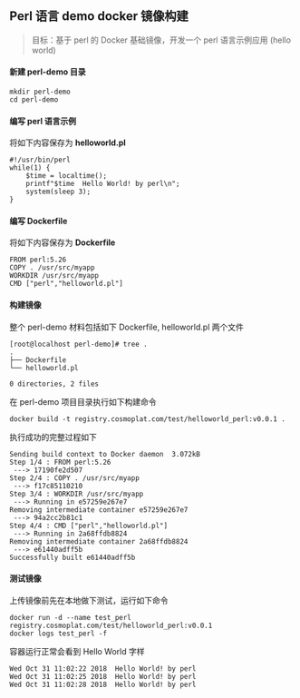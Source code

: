 ## Perl 语言 demo docker 镜像构建
> 目标：基于 perl 的 Docker 基础镜像，开发一个 perl 语言示例应用 (hello world) 



#### 新建 perl-demo 目录

```
mkdir perl-demo
cd perl-demo
```



#### 编写 perl 语言示例 ####

将如下内容保存为 **helloworld.pl**

```
#!/usr/bin/perl
while(1) {
    $time = localtime();
    printf"$time  Hello World! by perl\n";
    system(sleep 3);
}
```



#### 编写 Dockerfile

将如下内容保存为 **Dockerfile**
```
FROM perl:5.26
COPY . /usr/src/myapp
WORKDIR /usr/src/myapp
CMD ["perl","helloworld.pl"]
```



#### 构建镜像

整个 perl-demo 材料包括如下 Dockerfile, helloworld.pl 两个文件
```
[root@localhost perl-demo]# tree .
.
├── Dockerfile
└── helloworld.pl

0 directories, 2 files
```
在 perl-demo 项目目录执行如下构建命令
```
docker build -t registry.cosmoplat.com/test/helloworld_perl:v0.0.1 .
```

执行成功的完整过程如下
```
Sending build context to Docker daemon  3.072kB
Step 1/4 : FROM perl:5.26
 ---> 17190fe2d507
Step 2/4 : COPY . /usr/src/myapp
 ---> f17c85110210
Step 3/4 : WORKDIR /usr/src/myapp
 ---> Running in e57259e267e7
Removing intermediate container e57259e267e7
 ---> 94a2cc2b81c1
Step 4/4 : CMD ["perl","helloworld.pl"]
 ---> Running in 2a68ffdb8824
Removing intermediate container 2a68ffdb8824
 ---> e61440adff5b
Successfully built e61440adff5b
```



#### 测试镜像

上传镜像前先在本地做下测试，运行如下命令
```
docker run -d --name test_perl registry.cosmoplat.com/test/helloworld_perl:v0.0.1
docker logs test_perl -f
```

容器运行正常会看到 Hello World 字样

```
Wed Oct 31 11:02:22 2018  Hello World! by perl
Wed Oct 31 11:02:25 2018  Hello World! by perl
Wed Oct 31 11:02:28 2018  Hello World! by perl
```
